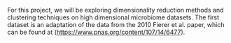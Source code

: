 For this project, we will be exploring dimensionality reduction methods and clustering techniques on high dimensional microbiome datasets. The first dataset is an adaptation of the data from the 2010 Fierer et al. paper, which can be found at (https://www.pnas.org/content/107/14/6477).
